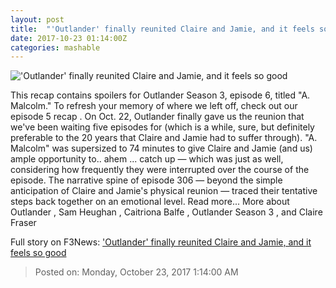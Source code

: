 ```yaml
---
layout: post
title:  "'Outlander' finally reunited Claire and Jamie, and it feels so good"
date: 2017-10-23 01:14:00Z
categories: mashable
---
```


!['Outlander' finally reunited Claire and Jamie, and it feels so good](https://i.amz.mshcdn.com/oGyIpXlb08BIPpg_7pNo7sG_E6U=/1200x630/2017%2F10%2F23%2Fc1%2F73d0158be4f34df39bd0090d5318899a.5fe3e.jpg)

This recap contains spoilers for Outlander Season 3, episode 6, titled "A. Malcolm." To refresh your memory of where we left off, check out our episode 5 recap . On Oct. 22, Outlander finally gave us the reunion that we've been waiting five episodes for (which is a while, sure, but definitely preferable to the 20 years that Claire and Jamie had to suffer through). "A. Malcolm" was supersized to 74 minutes to give Claire and Jamie (and us) ample opportunity to.. ahem ... catch up — which was just as well, considering how frequently they were interrupted over the course of the episode. The narrative spine of episode 306 — beyond the simple anticipation of Claire and Jamie's physical reunion — traced their tentative steps back together on an emotional level. Read more... More about Outlander , Sam Heughan , Caitriona Balfe , Outlander Season 3 , and Claire Fraser


Full story on F3News: ['Outlander' finally reunited Claire and Jamie, and it feels so good](http://www.f3nws.com/n/pQPKnD)

> Posted on: Monday, October 23, 2017 1:14:00 AM
